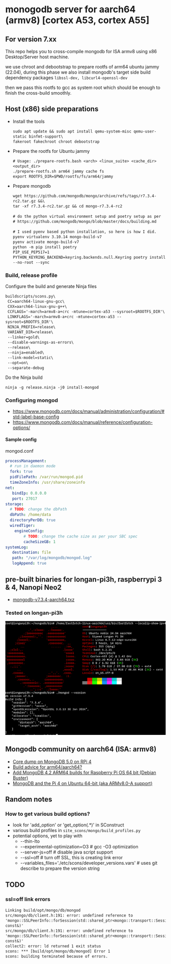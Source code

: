 # monogodb server for aarch64 (armv8) [cortex A53, cortex A55]

## For version 7.xx

This repo helps you to cross-compile mongodb for ISA armv8 using x86 Desktop/Server host machine.

we use chroot and debootstrap to prepare rootfs of arm64 ubuntu jammy (22.04), during this phase we also install mongodb's target side build dependency packages
`libssl-dev, libcurl4-openssl-dev`

then we pass this rootfs to gcc as system root which should be enough to finish the cross-build smoothly.

## Host (x86) side preparations

- Install the tools
  ```shell
  sudo apt update && sudo apt install qemu-system-misc qemu-user-static binfmt-support\
  fakeroot fakechroot chroot debootstrap
  ```
- Prepare the rootfs for Ubuntu jammy
  ```shell
  # Usage: ./prepare-rootfs.bash <arch> <linux_suite> <cache_dir> <output_dir>
  ./prepare-rootfs.sh arm64 jammy cache fs
  export ROOTFS_DIR=$PWD/rootfs/fs/arm64/jammy
  ```
- Prepare mongodb
  ```shell
  wget https://github.com/mongodb/mongo/archive/refs/tags/r7.3.4-rc2.tar.gz &&\
  tar -xf r7.3.4-rc2.tar.gz && cd mongo-r7.3.4-rc2

  # do the python virtual environment setup and poetry setup as per
  # https://github.com/mongodb/mongo/blob/master/docs/building.md

  # I used pyenv based python installation, so here is how I did.
  pyenv virtualenv 3.10.14 mongo-build-v7
  pyenv activate mongo-build-v7
  python -m pip install poetry
  PIP_USE_PEP517=1 PYTHON_KEYRING_BACKEND=keyring.backends.null.Keyring poetry install --no-root --sync
  ```

### Build, release profile

Configure the build and generate Ninja files
```
buildscripts/scons.py\
 CC=aarch64-linux-gnu-gcc\
 CXX=aarch64-linux-gnu-g++\
 CCFLAGS='-march=armv8-a+crc -mtune=cortex-a53 --sysroot=$ROOTFS_DIR'\
 LINKFLAGS='-march=armv8-a+crc -mtune=cortex-a53 --sysroot=$ROOTFS_DIR'\
 NINJA_PREFIX=release\
 VARIANT_DIR=release\
 --linker=gold\
 --disable-warnings-as-errors\
 --release\
 --ninja=enabled\
 --link-model=static\
 --opt=on\
 --separate-debug
```

Do the Ninja build
```
ninja -g release.ninja -j0 install-mongod
```

### Configuring mongod
- https://www.mongodb.com/docs/manual/administration/configuration/#std-label-base-config
- https://www.mongodb.com/docs/manual/reference/configuration-options/

#### Sample config
mongod.conf
```yaml
processManagement:
  # run in daemon mode
  fork: true
  pidFilePath: /var/run/mongod.pid
  timeZoneInfo: /usr/share/zoneinfo
net:
   bindIp: 0.0.0.0
   port: 27017
storage:
  # TODO: change the dbPath
  dbPath: /home/data
  directoryPerDB: true
  wiredTiger:
    engineConfig:
        # TODO: change the cache size as per your SBC spec
        cacheSizeGB: 1
systemLog:
   destination: file
   path: "/var/log/mongodb/mongod.log"
   logAppend: true
```

## pre-built binaries for longan-pi3h, raspberrypi 3 & 4, Nanopi Neo2
- [mongodb-v7.3.4-aarch64.txz](https://github.com/123swk123/mongodb-armv8-a/releases/download/v7.3.4-alpha/mongodb-v7.3.4-aarch64.txz)

### Tested on longan-pi3h
![running @ longan-pi3h](docs/longan-pi3h.png)

## Mongodb community on aarch64 (ISA: armv8)
- [Core dump on MongoDB 5.0 on RPi 4](https://www.mongodb.com/community/forums/t/core-dump-on-mongodb-5-0-on-rpi-4/115291)
- [Build advice for arm64/aarch64?](https://www.mongodb.com/community/forums/t/build-advice-for-arm64-aarch64/16736)
- [Add MongoDB 4.2 ARM64 builds for Raspberry Pi OS 64 bit (Debian Buster)](https://www.mongodb.com/community/forums/t/add-mongodb-4-2-arm64-builds-for-raspberry-pi-os-64-bit-debian-buster/5046)
- [MongoDB and the Pi 4 on Ubuntu 64-bit (aka ARMv8.0-A support)](https://www.mongodb.com/community/forums/t/mongodb-and-the-pi-4-on-ubuntu-64-bit-aka-armv8-0-a-support/220635)

## Random notes
### How to get various build options?
- look for 'add_option' or 'get_option\(.*\)' in SConstruct
- various build profiles in `site_scons/mongo/build_profiles.py`
- potential options, yet to play with
	- --thin-lto
	- --experimental-optimization=O3 # gcc -O3 optimization
	- --server-js=off # disable java script support
	- --ssl=off # turn off SSL, this is creating link error
 	- --variables_files='./etc/scons/developer_versions.vars' # uses git describe to prepare the version string

## TODO
### ssl=off link errors
```
Linking build/opt/mongo/db/mongod
src/mongo/db/client.h:191: error: undefined reference to 'mongo::SSLPeerInfo::forSession(std::shared_ptr<mongo::transport::Session> const&)'
src/mongo/db/client.h:191: error: undefined reference to 'mongo::SSLPeerInfo::forSession(std::shared_ptr<mongo::transport::Session> const&)'
collect2: error: ld returned 1 exit status
scons: *** [build/opt/mongo/db/mongod] Error 1
scons: building terminated because of errors.
```
